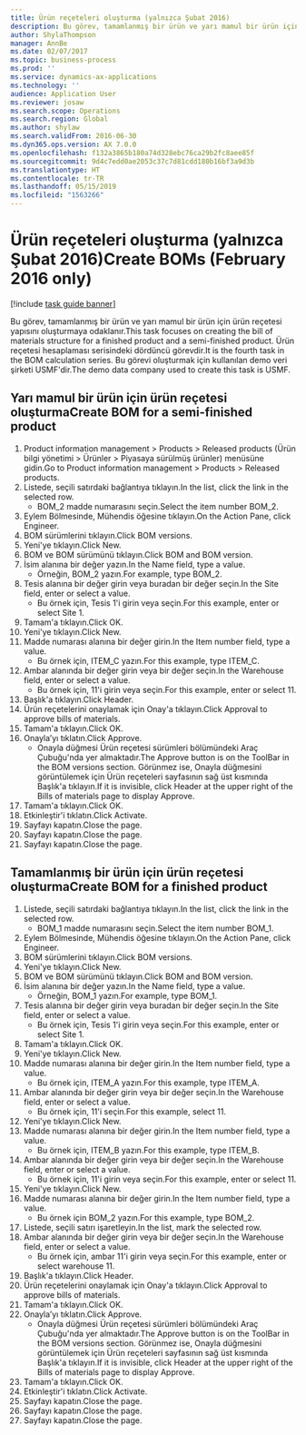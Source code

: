 ```yaml
---
title: Ürün reçeteleri oluşturma (yalnızca Şubat 2016)
description: Bu görev, tamamlanmış bir ürün ve yarı mamul bir ürün için ürün reçetesi yapısını oluşturmaya odaklanır.
author: ShylaThompson
manager: AnnBe
ms.date: 02/07/2017
ms.topic: business-process
ms.prod: ''
ms.service: dynamics-ax-applications
ms.technology: ''
audience: Application User
ms.reviewer: josaw
ms.search.scope: Operations
ms.search.region: Global
ms.author: shylaw
ms.search.validFrom: 2016-06-30
ms.dyn365.ops.version: AX 7.0.0
ms.openlocfilehash: f132a3865b180a74d328ebc76ca29b2fc8aee85f
ms.sourcegitcommit: 9d4c7edd0ae2053c37c7d81cdd180b16bf3a9d3b
ms.translationtype: HT
ms.contentlocale: tr-TR
ms.lasthandoff: 05/15/2019
ms.locfileid: "1563266"
---
```

# <a name="create-boms-february-2016-only"></a><span data-ttu-id="1ab0a-103">Ürün reçeteleri oluşturma (yalnızca Şubat 2016)</span><span class="sxs-lookup"><span data-stu-id="1ab0a-103">Create BOMs (February 2016 only)</span></span>

[!include [task guide banner](../../includes/task-guide-banner.md)]

<span data-ttu-id="1ab0a-104">Bu görev, tamamlanmış bir ürün ve yarı mamul bir ürün için ürün reçetesi yapısını oluşturmaya odaklanır.</span><span class="sxs-lookup"><span data-stu-id="1ab0a-104">This task focuses on creating the bill of materials structure for a finished product and a semi-finished product.</span></span> <span data-ttu-id="1ab0a-105">Ürün reçetesi hesaplaması serisindeki dördüncü görevdir.</span><span class="sxs-lookup"><span data-stu-id="1ab0a-105">It is the fourth task in the BOM calculation series.</span></span> <span data-ttu-id="1ab0a-106">Bu görevi oluşturmak için kullanılan demo veri şirketi USMF'dir.</span><span class="sxs-lookup"><span data-stu-id="1ab0a-106">The demo data company used to create this task is USMF.</span></span>


## <a name="create-bom-for-a-semi-finished-product"></a><span data-ttu-id="1ab0a-107">Yarı mamul bir ürün için ürün reçetesi oluşturma</span><span class="sxs-lookup"><span data-stu-id="1ab0a-107">Create BOM for a semi-finished product</span></span>
1. <span data-ttu-id="1ab0a-108">Product information management > Products > Released products (Ürün bilgi yönetimi > Ürünler > Piyasaya sürülmüş ürünler) menüsüne gidin.</span><span class="sxs-lookup"><span data-stu-id="1ab0a-108">Go to Product information management > Products > Released products.</span></span>
2. <span data-ttu-id="1ab0a-109">Listede, seçili satırdaki bağlantıya tıklayın.</span><span class="sxs-lookup"><span data-stu-id="1ab0a-109">In the list, click the link in the selected row.</span></span>
    * <span data-ttu-id="1ab0a-110">BOM_2 madde numarasını seçin.</span><span class="sxs-lookup"><span data-stu-id="1ab0a-110">Select the item number BOM_2.</span></span>  
3. <span data-ttu-id="1ab0a-111">Eylem Bölmesinde, Mühendis öğesine tıklayın.</span><span class="sxs-lookup"><span data-stu-id="1ab0a-111">On the Action Pane, click Engineer.</span></span>
4. <span data-ttu-id="1ab0a-112">BOM sürümlerini tıklayın.</span><span class="sxs-lookup"><span data-stu-id="1ab0a-112">Click BOM versions.</span></span>
5. <span data-ttu-id="1ab0a-113">Yeni'ye tıklayın.</span><span class="sxs-lookup"><span data-stu-id="1ab0a-113">Click New.</span></span>
6. <span data-ttu-id="1ab0a-114">BOM ve BOM sürümünü tıklayın.</span><span class="sxs-lookup"><span data-stu-id="1ab0a-114">Click BOM and BOM version.</span></span>
7. <span data-ttu-id="1ab0a-115">İsim alanına bir değer yazın.</span><span class="sxs-lookup"><span data-stu-id="1ab0a-115">In the Name field, type a value.</span></span>
    * <span data-ttu-id="1ab0a-116">Örneğin, BOM_2 yazın.</span><span class="sxs-lookup"><span data-stu-id="1ab0a-116">For example, type BOM_2.</span></span>  
8. <span data-ttu-id="1ab0a-117">Tesis alanına bir değer girin veya buradan bir değer seçin.</span><span class="sxs-lookup"><span data-stu-id="1ab0a-117">In the Site field, enter or select a value.</span></span>
    * <span data-ttu-id="1ab0a-118">Bu örnek için, Tesis 1'i girin veya seçin.</span><span class="sxs-lookup"><span data-stu-id="1ab0a-118">For this example, enter or select Site 1.</span></span>  
9. <span data-ttu-id="1ab0a-119">Tamam'a tıklayın.</span><span class="sxs-lookup"><span data-stu-id="1ab0a-119">Click OK.</span></span>
10. <span data-ttu-id="1ab0a-120">Yeni'ye tıklayın.</span><span class="sxs-lookup"><span data-stu-id="1ab0a-120">Click New.</span></span>
11. <span data-ttu-id="1ab0a-121">Madde numarası alanına bir değer girin.</span><span class="sxs-lookup"><span data-stu-id="1ab0a-121">In the Item number field, type a value.</span></span>
    * <span data-ttu-id="1ab0a-122">Bu örnek için, ITEM_C yazın.</span><span class="sxs-lookup"><span data-stu-id="1ab0a-122">For this example, type ITEM_C.</span></span>  
12. <span data-ttu-id="1ab0a-123">Ambar alanında bir değer girin veya bir değer seçin.</span><span class="sxs-lookup"><span data-stu-id="1ab0a-123">In the Warehouse field, enter or select a value.</span></span>
    * <span data-ttu-id="1ab0a-124">Bu örnek için, 11'i girin veya seçin.</span><span class="sxs-lookup"><span data-stu-id="1ab0a-124">For this example, enter or select 11.</span></span>  
13. <span data-ttu-id="1ab0a-125">Başlık'a tıklayın.</span><span class="sxs-lookup"><span data-stu-id="1ab0a-125">Click Header.</span></span>
14. <span data-ttu-id="1ab0a-126">Ürün reçetelerini onaylamak için Onay'a tıklayın.</span><span class="sxs-lookup"><span data-stu-id="1ab0a-126">Click Approval to approve bills of materials.</span></span>
15. <span data-ttu-id="1ab0a-127">Tamam'a tıklayın.</span><span class="sxs-lookup"><span data-stu-id="1ab0a-127">Click OK.</span></span>
16. <span data-ttu-id="1ab0a-128">Onayla’yı tıklatın.</span><span class="sxs-lookup"><span data-stu-id="1ab0a-128">Click Approve.</span></span>
    * <span data-ttu-id="1ab0a-129">Onayla düğmesi Ürün reçetesi sürümleri bölümündeki Araç Çubuğu'nda yer almaktadır.</span><span class="sxs-lookup"><span data-stu-id="1ab0a-129">The Approve button is on the ToolBar in the  BOM versions section.</span></span> <span data-ttu-id="1ab0a-130">Görünmez ise, Onayla düğmesini görüntülemek için Ürün reçeteleri sayfasının sağ üst kısmında Başlık'a tıklayın.</span><span class="sxs-lookup"><span data-stu-id="1ab0a-130">If it is invisible, click Header at the upper right of the Bills of materials page to display Approve.</span></span>  
17. <span data-ttu-id="1ab0a-131">Tamam'a tıklayın.</span><span class="sxs-lookup"><span data-stu-id="1ab0a-131">Click OK.</span></span>
18. <span data-ttu-id="1ab0a-132">Etkinleştir'i tıklatın.</span><span class="sxs-lookup"><span data-stu-id="1ab0a-132">Click Activate.</span></span>
19. <span data-ttu-id="1ab0a-133">Sayfayı kapatın.</span><span class="sxs-lookup"><span data-stu-id="1ab0a-133">Close the page.</span></span>
20. <span data-ttu-id="1ab0a-134">Sayfayı kapatın.</span><span class="sxs-lookup"><span data-stu-id="1ab0a-134">Close the page.</span></span>
21. <span data-ttu-id="1ab0a-135">Sayfayı kapatın.</span><span class="sxs-lookup"><span data-stu-id="1ab0a-135">Close the page.</span></span>

## <a name="create-bom-for-a-finished-product"></a><span data-ttu-id="1ab0a-136">Tamamlanmış bir ürün için ürün reçetesi oluşturma</span><span class="sxs-lookup"><span data-stu-id="1ab0a-136">Create BOM for a finished product</span></span>
1. <span data-ttu-id="1ab0a-137">Listede, seçili satırdaki bağlantıya tıklayın.</span><span class="sxs-lookup"><span data-stu-id="1ab0a-137">In the list, click the link in the selected row.</span></span>
    * <span data-ttu-id="1ab0a-138">BOM_1 madde numarasını seçin.</span><span class="sxs-lookup"><span data-stu-id="1ab0a-138">Select the item number BOM_1.</span></span>  
2. <span data-ttu-id="1ab0a-139">Eylem Bölmesinde, Mühendis öğesine tıklayın.</span><span class="sxs-lookup"><span data-stu-id="1ab0a-139">On the Action Pane, click Engineer.</span></span>
3. <span data-ttu-id="1ab0a-140">BOM sürümlerini tıklayın.</span><span class="sxs-lookup"><span data-stu-id="1ab0a-140">Click BOM versions.</span></span>
4. <span data-ttu-id="1ab0a-141">Yeni'ye tıklayın.</span><span class="sxs-lookup"><span data-stu-id="1ab0a-141">Click New.</span></span>
5. <span data-ttu-id="1ab0a-142">BOM ve BOM sürümünü tıklayın.</span><span class="sxs-lookup"><span data-stu-id="1ab0a-142">Click BOM and BOM version.</span></span>
6. <span data-ttu-id="1ab0a-143">İsim alanına bir değer yazın.</span><span class="sxs-lookup"><span data-stu-id="1ab0a-143">In the Name field, type a value.</span></span>
    * <span data-ttu-id="1ab0a-144">Örneğin, BOM_1 yazın.</span><span class="sxs-lookup"><span data-stu-id="1ab0a-144">For example, type BOM_1.</span></span>  
7. <span data-ttu-id="1ab0a-145">Tesis alanına bir değer girin veya buradan bir değer seçin.</span><span class="sxs-lookup"><span data-stu-id="1ab0a-145">In the Site field, enter or select a value.</span></span>
    * <span data-ttu-id="1ab0a-146">Bu örnek için, Tesis 1'i girin veya seçin.</span><span class="sxs-lookup"><span data-stu-id="1ab0a-146">For this example, enter or select Site 1.</span></span>  
8. <span data-ttu-id="1ab0a-147">Tamam'a tıklayın.</span><span class="sxs-lookup"><span data-stu-id="1ab0a-147">Click OK.</span></span>
9. <span data-ttu-id="1ab0a-148">Yeni'ye tıklayın.</span><span class="sxs-lookup"><span data-stu-id="1ab0a-148">Click New.</span></span>
10. <span data-ttu-id="1ab0a-149">Madde numarası alanına bir değer girin.</span><span class="sxs-lookup"><span data-stu-id="1ab0a-149">In the Item number field, type a value.</span></span>
    * <span data-ttu-id="1ab0a-150">Bu örnek için, ITEM_A yazın.</span><span class="sxs-lookup"><span data-stu-id="1ab0a-150">For this example, type ITEM_A.</span></span>  
11. <span data-ttu-id="1ab0a-151">Ambar alanında bir değer girin veya bir değer seçin.</span><span class="sxs-lookup"><span data-stu-id="1ab0a-151">In the Warehouse field, enter or select a value.</span></span>
    * <span data-ttu-id="1ab0a-152">Bu örnek için, 11'i seçin.</span><span class="sxs-lookup"><span data-stu-id="1ab0a-152">For this example, select 11.</span></span>  
12. <span data-ttu-id="1ab0a-153">Yeni'ye tıklayın.</span><span class="sxs-lookup"><span data-stu-id="1ab0a-153">Click New.</span></span>
13. <span data-ttu-id="1ab0a-154">Madde numarası alanına bir değer girin.</span><span class="sxs-lookup"><span data-stu-id="1ab0a-154">In the Item number field, type a value.</span></span>
    * <span data-ttu-id="1ab0a-155">Bu örnek için, ITEM_B yazın.</span><span class="sxs-lookup"><span data-stu-id="1ab0a-155">For this example, type ITEM_B.</span></span>  
14. <span data-ttu-id="1ab0a-156">Ambar alanında bir değer girin veya bir değer seçin.</span><span class="sxs-lookup"><span data-stu-id="1ab0a-156">In the Warehouse field, enter or select a value.</span></span>
    * <span data-ttu-id="1ab0a-157">Bu örnek için, 11'i girin veya seçin.</span><span class="sxs-lookup"><span data-stu-id="1ab0a-157">For this example, enter or select 11.</span></span>  
15. <span data-ttu-id="1ab0a-158">Yeni'ye tıklayın.</span><span class="sxs-lookup"><span data-stu-id="1ab0a-158">Click New.</span></span>
16. <span data-ttu-id="1ab0a-159">Madde numarası alanına bir değer girin.</span><span class="sxs-lookup"><span data-stu-id="1ab0a-159">In the Item number field, type a value.</span></span>
    * <span data-ttu-id="1ab0a-160">Bu örnek için BOM_2 yazın.</span><span class="sxs-lookup"><span data-stu-id="1ab0a-160">For this example, type BOM_2.</span></span>  
17. <span data-ttu-id="1ab0a-161">Listede, seçili satırı işaretleyin.</span><span class="sxs-lookup"><span data-stu-id="1ab0a-161">In the list, mark the selected row.</span></span>
18. <span data-ttu-id="1ab0a-162">Ambar alanında bir değer girin veya bir değer seçin.</span><span class="sxs-lookup"><span data-stu-id="1ab0a-162">In the Warehouse field, enter or select a value.</span></span>
    * <span data-ttu-id="1ab0a-163">Bu örnek için, ambar 11'i girin veya seçin.</span><span class="sxs-lookup"><span data-stu-id="1ab0a-163">For this example, enter or select warehouse 11.</span></span>  
19. <span data-ttu-id="1ab0a-164">Başlık'a tıklayın.</span><span class="sxs-lookup"><span data-stu-id="1ab0a-164">Click Header.</span></span>
20. <span data-ttu-id="1ab0a-165">Ürün reçetelerini onaylamak için Onay'a tıklayın.</span><span class="sxs-lookup"><span data-stu-id="1ab0a-165">Click Approval to approve bills of materials.</span></span>
21. <span data-ttu-id="1ab0a-166">Tamam'a tıklayın.</span><span class="sxs-lookup"><span data-stu-id="1ab0a-166">Click OK.</span></span>
22. <span data-ttu-id="1ab0a-167">Onayla’yı tıklatın.</span><span class="sxs-lookup"><span data-stu-id="1ab0a-167">Click Approve.</span></span>
    * <span data-ttu-id="1ab0a-168">Onayla düğmesi Ürün reçetesi sürümleri bölümündeki Araç Çubuğu'nda yer almaktadır.</span><span class="sxs-lookup"><span data-stu-id="1ab0a-168">The Approve button is on the ToolBar in the  BOM versions section.</span></span> <span data-ttu-id="1ab0a-169">Görünmez ise, Onayla düğmesini görüntülemek için Ürün reçeteleri sayfasının sağ üst kısmında Başlık'a tıklayın.</span><span class="sxs-lookup"><span data-stu-id="1ab0a-169">If it is invisible, click Header at the upper right of the Bills of materials page to display Approve.</span></span>  
23. <span data-ttu-id="1ab0a-170">Tamam'a tıklayın.</span><span class="sxs-lookup"><span data-stu-id="1ab0a-170">Click OK.</span></span>
24. <span data-ttu-id="1ab0a-171">Etkinleştir'i tıklatın.</span><span class="sxs-lookup"><span data-stu-id="1ab0a-171">Click Activate.</span></span>
25. <span data-ttu-id="1ab0a-172">Sayfayı kapatın.</span><span class="sxs-lookup"><span data-stu-id="1ab0a-172">Close the page.</span></span>
26. <span data-ttu-id="1ab0a-173">Sayfayı kapatın.</span><span class="sxs-lookup"><span data-stu-id="1ab0a-173">Close the page.</span></span>
27. <span data-ttu-id="1ab0a-174">Sayfayı kapatın.</span><span class="sxs-lookup"><span data-stu-id="1ab0a-174">Close the page.</span></span>

